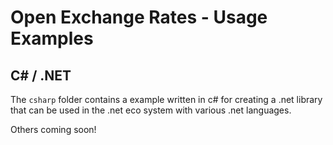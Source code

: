 # Open Exchange Rates - Usage Examples

C# / .NET
---
The `csharp` folder contains a example written in c# for creating a .net library that can be used in the .net eco system with various .net languages.

Others coming soon!